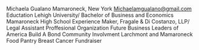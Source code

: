 Michaela Gualano
Mamaroneck, New York
Michaelamgualano@gmail.com
Eductation 
Lehigh University/ Bachelor of Business and Economics 
Mamaroneck High School 
Experience 
Maker, Fragale & Di Costanzo, LLP/ Legal Assistant 
Proffesional Organization
Future Business Leaders of America
Build A Bond
Community Involvment 
Larchmont and Mamaroneck Food Pantry
Breast Cancer Fundraiser 
